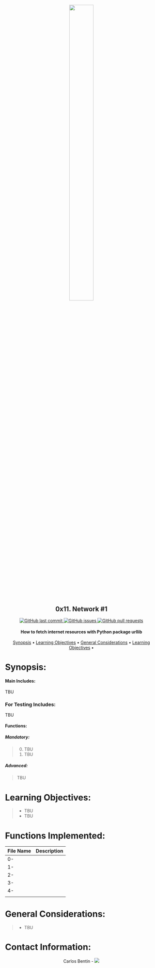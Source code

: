 <h1 align="center" >
<br>
    <img src="https://assets.website-files.com/6105315644a26f77912a1ada/610540e8b4cd6969794fe673_Holberton_School_logo-04-04.svg" height="50%" width="40%">
</h1>

<h2 align="center">
    0x11. Network #1 
</h2>

<p align="center">
    <a href="https://github.com/Benkdel/holbertonschool-higher_level_programming/commits/main">
        <img src="https://img.shields.io/github/last-commit/Benkdel/holbertonschool-ing.svg?style=flat-square&logo=github&logoColor=white" alt="GitHub last commit">
    </a>
    <a href="https://github.com/Benkdel/holbertonschool-higher_level_programming//issues">
    <img src="https://img.shields.io/github/issues-raw/Benkdel/holbertonschool-higher_level_programming.svg?style=flat-square&logo=github&logoColor=white"
         alt="GitHub issues">
    </a>
    <a href="https://github.com/Benkdel/holbertonschool-higher_level_programming//pulls">
    <img src="https://img.shields.io/github/issues-pr-raw/Benkdel/holbertonschool-higher_level_programming.svg?style=flat-square&logo=github&logoColor=white"
         alt="GitHub pull requests">
    </a>
</p>

<h4 align="center"> 
    How to fetch internet resources with Python package urllib
</h4>

<p align="center">
    <a href="#Synopsis">Synopsis</a> •
    <a href="#Learning Objectives:">Learning Objectives</a> •
    <a href="#General Considerations:">General Considerations</a> •
    <a href="#Contact Information:">Learning Objectives</a> •
</p>

# 

# Synopsis:
#### Main Includes:
TBU


### For Testing Includes:
TBU

#### Functions:
##### Mandatory:
> 0. TBU
> 1. TBU

##### Advanced:
> TBU


# Learning Objectives:

> * TBU
> * TBU

# Functions Implemented:

|             File Name                  |   Description    				   	| 
|----------------------------------------|------------------------------------------------------|
| 0-			 | 			|
| 1-			 | 	|
| 2-				 |    					|
| 3-				 |    					|
| 4-				 | 					|
| 				 |    					|


# General Considerations:
> * TBU


# Contact Information:

<p align="center">
Carlos Bentin -
<a href="https://github.com/Benkdel">
        <img src="https://img.shields.io/badge/Carlos-mainPage-blue">
</a>
</p>
